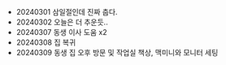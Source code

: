 - 20240301 삼일절인데 진짜 춥다.
- 20240302 오늘은 더 추운듯..
- 20240307 동생 이사 도움 x2
- 20240308 집 복귀
- 20240309 동생 집 오후 방문 및 작업실 책상, 맥미니와 모니터 세팅

